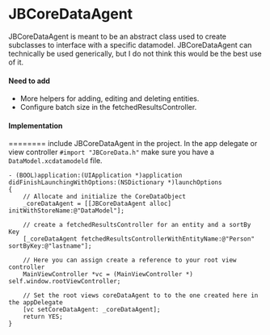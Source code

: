 JBCoreDataAgent
===============

JBCoreDataAgent is meant to be an abstract class used to create subclasses to interface with a specific datamodel. JBCoreDataAgent can technically be used generically, but I do not think this would be the best use of it.

#### Need to add
* More helpers for adding, editing and deleting entities.
* Configure batch size in the fetchedResultsController.


#### Implementation
========
include JBCoreDataAgent in the project. In the app delegate or view controller `#import "JBCoreData.h"` make sure you have a `DataModel.xcdatamodeld` file. 
	
	- (BOOL)application:(UIApplication *)application didFinishLaunchingWithOptions:(NSDictionary *)launchOptions
	{
		// Allocate and initialize the CoreDataObject 
		_coreDataAgent = [[JBCoreDataAgent alloc] initWithStoreName:@"DataModel"];
		
		// create a fetchedResultsController for an entity and a sortBy Key
		[_coreDataAgent fetchedResultsControllerWithEntityName:@"Person" sortByKey:@"lastname"];
		
		// Here you can assign create a reference to your root view controller
		MainViewController *vc = (MainViewController *) self.window.rootViewController;
		
		// Set the root views coreDataAgent to to the one created here in the appDelegate 
		[vc setCoreDataAgent: _coreDataAgent];		
		return YES;
	}


